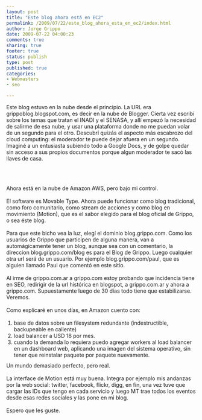 ```yaml
--- 
layout: post
title: "Este blog ahora está en EC2"
permalink: /2009/07/22/este_blog_ahora_esta_en_ec2/index.html
author: Jorge Grippo
date: 2009-07-22 04:00:23
comments: true
sharing: true
footer: true
status: publish
type: post
published: true
categories: 
- Webmasters
- seo

---
```

<!-- 95 -->
Este blog estuvo en la nube desde el principio. La URL era grippoblog.blogspot.com, es decir en la nube de Blogger. Cierta vez escribí sobre los temas que tratan el INADI y el SENASA, y allí empezó la necesidad de salirme de esa nube, y usar una plataforma donde no me puedan volar de un segundo para el otro. Descubrí quizás el aspecto más escabrozo del cloud computing: el moderador te puede dejar afuera en un segundo. Imaginé a un entusiasta subiendo todo a Google Docs, y de golpe quedar sin acceso a sus propios documentos porque algun moderador te sacó las llaves de casa.<div><br /></div><div><br /></div>

<!--more-->
<div>Ahora está en la nube de Amazon AWS, pero bajo mi control.&nbsp;</div><div><br /></div><div>El software es Movable Type. Ahora puede funcionar como blog tradicional, como foro comunitario, como stream de acciones y como blog en movimiento (Motion), que es el sabor elegido para el blog oficial de Grippo, o sea éste blog.</div><div><br /></div><div>Para que este bicho vea la luz, elegí el dominio blog.grippo.com. Como los usuarios de Grippo que participen de alguna manera, van a automágicamente tener un blog, aunque sea con un comentario, la direccion blog.grippo.com/blog es para el Blog de Grippo. Luego cualquier otra url será de un usuario. Por ejemplo blog.grippo.com/paul, que es alguien llamado Paul que comentó en este sitio.</div><div><br /></div><div>Al irme de grippo.com.ar a grippo.com estoy probando que incidencia tiene en SEO, redirigir de la url histórica en blogspot, a grippo.com.ar y ahora a grippo.com. Supuestamente luego de 30 días todo tiene que estabilizarse. Veremos.</div><div><br /></div><div>Como explicaré en unos días, en Amazon cuento con:</div><div><br /></div><div><ol style="font-size:1em;font-weight:normal;list-style-type:decimal;list-style-position:outside;list-style-image:initial;background-repeat:repeat-y;border-color:initial;border-style:initial;border-width:0;margin:0 0 .75em 20px;padding:0;"><li style="font-size:1em;font-weight:normal;border-color:initial;border-style:initial;border-width:0;margin:0;padding:0;">base de datos sobre un filesystem redundante (indestructible, backupeable en caliente)</li><li style="font-size:1em;font-weight:normal;border-color:initial;border-style:initial;border-width:0;margin:0;padding:0;">load balancer a USD 18 por mes.</li><li style="font-size:1em;font-weight:normal;border-color:initial;border-style:initial;border-width:0;margin:0;padding:0;">cuando la demanda lo requiera puedo agregar workers al load balancer en un dashboard web, aplicando una imagen del sistema operativo, sin tener que reinstalar paquete por paquete nuevamente.&nbsp;</li></ol><div>Un mundo demasiado perfecto, pero real.</div><div><br /></div><div>La interface de Motion está muy buena. Integra por ejemplo mis andanzas por la web social: twitter, facebook, flickr, digg, en fin, una vez tuve que cargar las IDs que tengo en cada servicio y luego MT trae todos los eventos desde esas redes sociales y las pone en mi blog.</div><div><br /></div><div>Espero que les guste.</div><div><br /></div></div>


